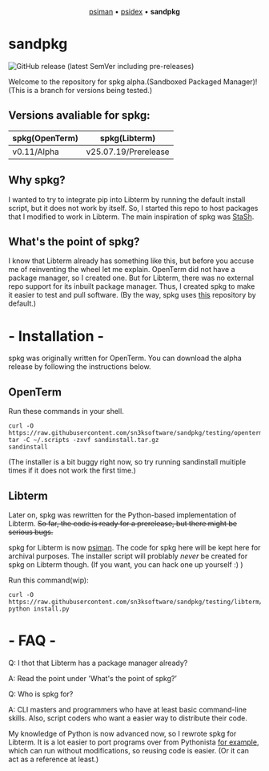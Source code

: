 <p align="center">
  <a href="https://github.com/sn3ksoftware/psiman">psiman</a> &bull;
  <a href="https://github.com/sn3ksoftware/psidex">psidex</a> &bull;
  <b> sandpkg </b>
</p>

# sandpkg
![GitHub release (latest SemVer including pre-releases)](https://img.shields.io/github/v/release/sn3ksoftware/sandpkg?include_prereleases&sort=semver)

Welcome to the repository for spkg alpha.(Sandboxed Packaged Manager)!
(This is a branch for versions being tested.)

## Versions avaliable for spkg:
spkg(OpenTerm) | spkg(Libterm)
------------ | -------------
v0.11/Alpha | v25.07.19/Prerelease

## Why spkg?
I wanted to try to integrate pip into Libterm by running the default install script,
but it does not work by itself. So, I started this repo to host packages that I modified to work in Libterm.
The main inspiration of spkg was [StaSh](https://github.com/ywangd/stash).

## What's the point of spkg?
I know that Libterm already has something like this, but before you accuse me of reinventing the wheel let me explain.
OpenTerm did not have a package manager, so I created one.
But for Libterm, there was no external repo support for its inbuilt package manager.
Thus, I created spkg to make it easier to test and pull software.
(By the way, spkg uses [this](https://github.com/sn3ksoftware/sandboxrepo) repository by default.)

# - Installation -

spkg was originally written for OpenTerm.
You can download the alpha release by following the instructions below.

## OpenTerm
Run these commands in your shell.

```
curl -O https://raw.githubusercontent.com/sn3ksoftware/sandpkg/testing/openterm/sandinstall.tar.gz
tar -C ~/.scripts -zxvf sandinstall.tar.gz
sandinstall
```
(The installer is a bit buggy right now, so try running sandinstall muitiple times if it does not work the first time.)

## Libterm

Later on, spkg was rewritten for the Python-based implementation of Libterm.
~~So far, the code is ready for a prerelease, but there might be serious bugs.~~

spkg for Libterm is now [psiman](https://github.com/sn3ksoftware/psiman). The code for spkg here will be kept here for archival purposes.
The installer script will problably _never_ be created for spkg on Libterm though.
(If you want, you can hack one up yourself :) )

Run this command(wip):

```
curl -O https://raw.githubusercontent.com/sn3ksoftware/sandpkg/testing/libterm/install.py
python install.py
```

# - FAQ -
Q: I thot that Libterm has a package manager already?

A: Read the point under 'What's the point of spkg?’

Q: Who is spkg for?

A: CLI masters and programmers who have at least basic command-line skills.
Also, script coders who want a easier way to distribute their code.

My knowledge of Python is now advanced now, so I rewrote spkg for Libterm.
It is a lot easier to port programs over from Pythonista [for example](https://github.com/jsbain/GitHubGet), which can run without modifications, 
so reusing code is easier. (Or it can act as a reference at least.)
